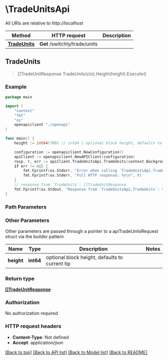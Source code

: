# \TradeUnitsApi

All URIs are relative to *http://localhost*

Method | HTTP request | Description
------------- | ------------- | -------------
[**TradeUnits**](TradeUnitsApi.md#TradeUnits) | **Get** /switchly/trade/units | 



## TradeUnits

> []TradeUnitResponse TradeUnits(ctx).Height(height).Execute()





### Example

```go
package main

import (
    "context"
    "fmt"
    "os"
    openapiclient "./openapi"
)

func main() {
    height := int64(789) // int64 | optional block height, defaults to current tip (optional)

    configuration := openapiclient.NewConfiguration()
    apiClient := openapiclient.NewAPIClient(configuration)
    resp, r, err := apiClient.TradeUnitsApi.TradeUnits(context.Background()).Height(height).Execute()
    if err != nil {
        fmt.Fprintf(os.Stderr, "Error when calling `TradeUnitsApi.TradeUnits``: %v\n", err)
        fmt.Fprintf(os.Stderr, "Full HTTP response: %v\n", r)
    }
    // response from `TradeUnits`: []TradeUnitResponse
    fmt.Fprintf(os.Stdout, "Response from `TradeUnitsApi.TradeUnits`: %v\n", resp)
}
```

### Path Parameters



### Other Parameters

Other parameters are passed through a pointer to a apiTradeUnitsRequest struct via the builder pattern


Name | Type | Description  | Notes
------------- | ------------- | ------------- | -------------
 **height** | **int64** | optional block height, defaults to current tip | 

### Return type

[**[]TradeUnitResponse**](TradeUnitResponse.md)

### Authorization

No authorization required

### HTTP request headers

- **Content-Type**: Not defined
- **Accept**: application/json

[[Back to top]](#) [[Back to API list]](../README.md#documentation-for-api-endpoints)
[[Back to Model list]](../README.md#documentation-for-models)
[[Back to README]](../README.md)

